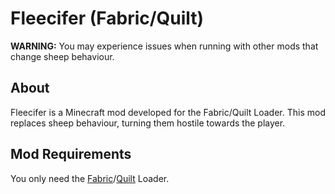 # Fleecifer (Fabric/Quilt)  

**WARNING:** You may experience issues when running with other mods that change sheep behaviour.  

## About  
Fleecifer is a Minecraft mod developed for the Fabric/Quilt Loader. This mod replaces sheep behaviour, turning them hostile towards the player.  

## Mod Requirements  
You only need the [Fabric](https://fabricmc.net)/[Quilt](https://quiltmc.org/) Loader.  